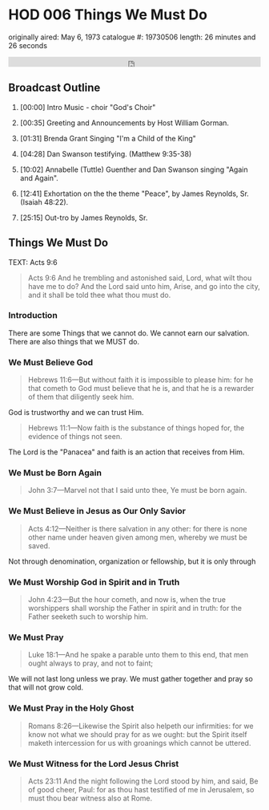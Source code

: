 # HOD 006 Things We Must Do

originally aired: May 6, 1973
catalogue #: 19730506
length: 26 minutes and 26 seconds

<iframe width="100%" height="20" scrolling="no" frameborder="no" src="https://w.soundcloud.com/player/?url=https%3A//api.soundcloud.com/tracks/194991427&amp;color=ff5500&amp;inverse=false&amp;auto_play=false&amp;show_user=true"></iframe>

## Broadcast Outline

1. [00:00] Intro Music - choir "God's Choir"

2. [00:35] Greeting and Announcements by Host William Gorman. 

3. [01:31] Brenda Grant Singing "I'm a Child of the King"

4. [04:28] Dan Swanson testifying. (Matthew 9:35-38)

5. [10:02] Annabelle (Tuttle) Guenther and Dan Swanson singing "Again and Again".

5. [12:41] Exhortation on the the theme "Peace", by James Reynolds, Sr. (Isaiah 48:22).

6. [25:15] Out-tro by James Reynolds, Sr.

## Things We Must Do

TEXT: Acts 9:6

>Acts 9:6 And he trembling and astonished said, Lord, what wilt thou have me to do? And the Lord said unto him, Arise, and go into the city, and it shall be told thee what thou must do.

### Introduction
There are some Things that we cannot do. We cannot earn our salvation. There are also things that we MUST do.

### We Must Believe God

>Hebrews 11:6&mdash;But without faith it is impossible to please him: for he that cometh to God must believe that he is, and that he is a rewarder of them that diligently seek him.

God is trustworthy and we can trust Him.

>Hebrews 11:1&mdash;Now faith is the substance of things hoped for, the evidence of things not seen. 

The Lord is the "Panacea" and faith is an action that receives from Him.

### We Must be Born Again

>John 3:7&mdash;Marvel not that I said unto thee, Ye must be born again. 

### We Must Believe in Jesus as Our Only Savior

>Acts 4:12&mdash;Neither is there salvation in any other: for there is none other name under heaven given among men, whereby we must be saved.

Not through denomination, organization or fellowship, but it is only through

### We Must Worship God in Spirit and in Truth

>John 4:23&mdash;But the hour cometh, and now is, when the true worshippers shall worship the Father in spirit and in truth: for the Father seeketh such to worship him.

### We Must Pray

>Luke 18:1&mdash;And he spake a parable unto them to this end, that men ought always to pray, and not to faint;

We will not last long unless we pray. We must gather together and pray so that will not grow cold.

### We Must Pray in the Holy Ghost

>Romans 8:26&mdash;Likewise the Spirit also helpeth our infirmities: for we know not what we should pray for as we ought: but the Spirit itself maketh intercession for us with groanings which cannot be uttered.

### We Must Witness for the Lord Jesus Christ

>Acts 23:11 And the night following the Lord stood by him, and said, Be of good cheer, Paul: for as thou hast testified of me in Jerusalem, so must thou bear witness also at Rome.